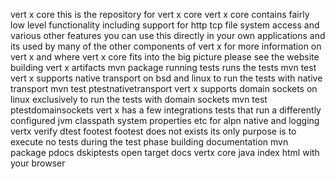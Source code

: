 vert x core this is the repository for vert x core vert x core contains fairly low level functionality including support for http tcp file system access and various other features you can use this directly in your own applications and its used by many of the other components of vert x for more information on vert x and where vert x core fits into the big picture please see the website building vert x artifacts mvn package running tests runs the tests mvn test vert x supports native transport on bsd and linux to run the tests with native transport mvn test ptestnativetransport vert x supports domain sockets on linux exclusively to run the tests with domain sockets mvn test ptestdomainsockets vert x has a few integrations tests that run a differently configured jvm classpath system properties etc for alpn native and logging vertx verify dtest footest footest does not exists its only purpose is to execute no tests during the test phase building documentation mvn package pdocs dskiptests open target docs vertx core java index html with your browser